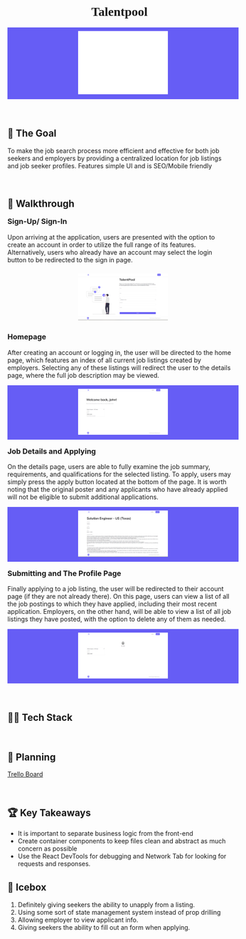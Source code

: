 <h1 style="text-align: center; font-family: 'Mulish'">Talentpool</h1>
<div style="object-fit: contain; max-height: max-content; width: 100%; background-color: #665DF5; padding: 0.5rem">
<div style="object-fit: contain; width: 40%; margin: 0 auto">
<img  src="public/images/md-hero-banner.png" />
</div>
</div>
<h2 style="margin-top: 4rem">🥅 The Goal</h2>
<p>To make the job search process more efficient and effective for both job seekers and employers by providing a centralized location for job listings and job seeker profiles. Features simple UI and is SEO/Mobile friendly<p>
<h2 style="margin-top: 4rem">🚶 Walkthrough</h2>
<h3 style="margin-top: 1rem">Sign-Up/ Sign-In</h3>
<p>Upon arriving at the application, users are presented with the option to create an account in order to utilize the full range of its features. Alternatively, users who already have an account may select the login button to be redirected to the sign in page.</p>
<div style="object-fit: contain; max-height: max-content; width: 100%; padding: 0.5rem" bgcolor="#665DF5">
<div style="object-fit: contain; width: 40%; margin: 0 auto">
<img  src="public/images/landingpage-ss.png" />
</div>
</div>
<h3 style="margin-top: 1rem">Homepage</h3>
<p>After creating an account or logging in, the user will be directed to the home page, which features an index of all current job listings created by employers. Selecting any of these listings will redirect the user to the details page, where the full job description may be viewed.</p>  
<div style="object-fit: contain; max-height: max-content; width: 100%; background-color: #665DF5; padding: 0.5rem">
<div style="object-fit: contain; width: 40%; margin: 0 auto">
<img  src="public/images/homepage-ss.png" />
</div>
</div>
<h3 style="margin-top: 1rem">Job Details and Applying</h3>
<p>On the details page, users are able to fully examine the job summary, requirements, and qualifications for the selected listing. To apply, users may simply press the apply button located at the bottom of the page. It is worth noting that the original poster and any applicants who have already applied will not be eligible to submit additional applications.</p>
<div style="object-fit: contain; max-height: max-content; width: 100%; background-color: #665DF5; padding: 0.5rem">
<div style="object-fit: contain; width: 40%; margin: 0 auto">
<img  src="public/images/detailpage-ss.png" />
</div>
</div>
<h3 style="margin-top: 1rem">Submitting and The Profile Page</h3>
<p>Finally applying to a job listing, the user will be redirected to their account page (if they are not already there). On this page, users can view a list of all the job postings to which they have applied, including their most recent application. Employers, on the other hand, will be able to view a list of all job listings they have posted, with the option to delete any of them as needed.</p>
<div style="object-fit: contain; max-height: max-content; width: 100%; background-color: #665DF5; padding: 0.5rem">
<div style="object-fit: contain; width: 40%; margin: 0 auto">
<img  src="public/images/profilepage-ss.png" />
</div>
</div>
<h2 style="margin-top: 4rem">👨‍💻 Tech Stack</h2>

<h2 style="margin-top: 4rem">📝 Planning</h2>
<a href="https://trello.com/b/dWfPLffG/sei-project-4" target="_blank" rel="noopener noreferrer">Trello Board</a>

<h2 style="margin-top: 4rem">🏆 Key Takeaways</h2>
<ul>
<li>It is important to separate business logic from the front-end</li>
<li>Create container components to keep files clean and abstract as much concern as possible</li>
<li>Use the React DevTools for debugging and Network Tab for looking for requests and responses.</li>
</ul>
<h2 style="margin-top: 2rem">🧊 Icebox</h2>
<ol>
<li>Definitely giving seekers the ability to unapply from a listing.</li>
<li>Using some sort of state management system instead of prop drilling</li>
<li>Allowing employer to view applicant info.</li>
<li>Giving seekers the ability to fill out an form when applying.</li>
</ol>